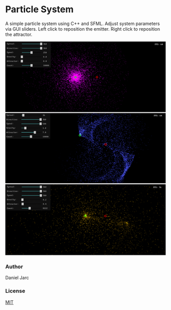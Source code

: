 # Particle System
A simple particle system using C++ and SFML. Adjust system parameters via GUI sliders. Left click to reposition the emitter. Right click to reposition the attractor.

![Screenshot 1](/screenshots/s1.png?raw=true)
![Screenshot 2](/screenshots/s2.png?raw=true)
![Screenshot 3](/screenshots/s3.png?raw=true)

### Author
Daniel Jarc

### License
[MIT](https://choosealicense.com/licenses/mit/)
